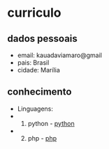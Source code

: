 # curriculo

## **dados pessoais**

- email: kauadaviamaro@gmail
- pais: Brasil
- cidade: Marília

## **conhecimento**

- Linguagens: 
- 1. python - [python]([https://link-url-here.org](https://www.python.org/))
- 2. php - [php](https://www.php.net/)

